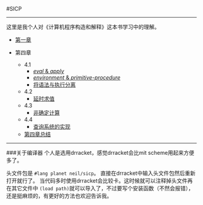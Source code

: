 #SICP 
***

这里是我个人对《计算机程序构造和解释》这本书学习中的理解。   

* [第一章](https://github.com/flicsmay/blog/blob/master/SICP/chapter1/chapter%201.md)

* 第四章 
	* 4.1
		* [*eval* & *apply*](https://github.com/flicsmay/blog/blob/master/SICP/chapter4/eval-apply.md)
		* [*environment* & *primitive-procedure*](https://github.com/flicsmay/blog/blob/master/SICP/chapter4/environment-primitive.md)
		* [将语法与执行分离](https://github.com/flicsmay/blog/blob/master/SICP/chapter4/将语法分析与执行分离.md)
	* 4.2
		* [延时求值](https://github.com/flicsmay/blog/blob/master/SICP/chapter4/延时求值.md)
	* 4.3
		* [非确定计算](https://github.com/flicsmay/blog/blob/master/SICP/chapter4/非确定计算.md)
	* 4.4
		* [查询系统的实现](https://github.com/flicsmay/blog/blob/master/SICP/chapter4/查询系统的实现.md)
	* [第四章总结](https://github.com/flicsmay/blog/blob/master/SICP/chapter4/第四章总结.md)

***

###关于编译器
个人是选用drracket，感觉drracket会比mit scheme用起来方便多了。

头文件包是 `#lang planet neil/sicp`。
直接在drracket中输入头文件包然后重新打开就行了。
当代码多时使用drracket会比较卡。这时候就可以注释掉头文件再在其它文件中
`(load path)`就可以导入了，不过要写个安装函数（不然会报错），还是挺麻烦的，有更好的方法也欢迎告诉我。